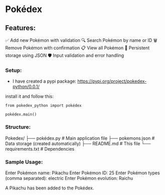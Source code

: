 # Pokédex

## Features:
✅ Add new Pokémon with validation
🔍 Search Pokémon by name or ID
🗑️ Remove Pokémon with confirmation
📋 View all Pokémon
💾 Persistent storage using JSON
🛡️ Input validation and error handling

### Setup:
- I have created a pypi package: https://pypi.org/project/pokedex-python/0.0.1/

install it and follow this:

```
from pokedex_python import pokédex

pokédex.main()
``` 
### Structure:
Pokedex/
├── pokédex.py          # Main application file
├── pokemons.json       # Data storage (created automatically)
├── README.md           # This file
└── requirements.txt    # Dependencies

### Sample Usage:
Enter Pokémon name: Pikachu
Enter Pokémon ID: 25
Enter Pokémon types (comma separated): electric
Enter Pokémon evolution: Raichu

A Pikachu has been added to the Pokédex.


